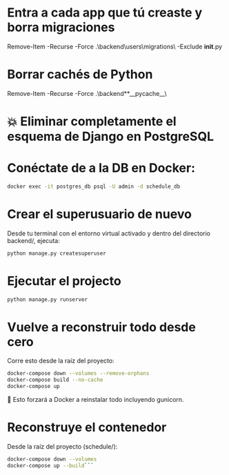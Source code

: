 # Entra a cada app que tú creaste y borra migraciones

Remove-Item -Recurse -Force .\backend\users\migrations\ -Exclude **init**.py

# Borrar cachés de Python

Remove-Item -Recurse -Force .\backend\*\*\_\_pycache\_\_\

# 💥 Eliminar completamente el esquema de Django en PostgreSQL

# Conéctate de a la DB en Docker:

```bash
docker exec -it postgres_db psql -U admin -d schedule_db
```

# Crear el superusuario de nuevo

Desde tu terminal con el entorno virtual activado y dentro del directorio backend/, ejecuta:

```bash
python manage.py createsuperuser
```

# Ejecutar el projecto

```bash
python manage.py runserver
```

# Vuelve a reconstruir todo desde cero

Corre esto desde la raíz del proyecto:

```bash
docker-compose down --volumes --remove-orphans
docker-compose build --no-cache
docker-compose up
```

🔁 Esto forzará a Docker a reinstalar todo incluyendo gunicorn.

# Reconstruye el contenedor

Desde la raíz del proyecto (schedule/):

````bash
docker-compose down --volumes
docker-compose up --build```
````
